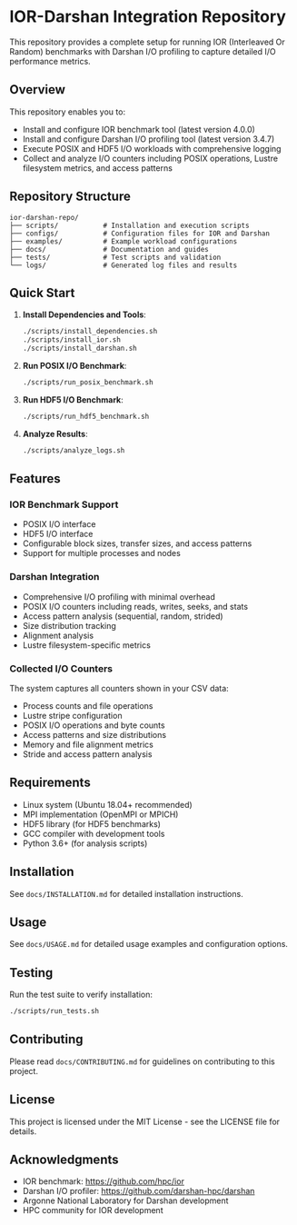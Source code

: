 # IOR-Darshan Integration Repository

This repository provides a complete setup for running IOR (Interleaved Or Random) benchmarks with Darshan I/O profiling to capture detailed I/O performance metrics.

## Overview

This repository enables you to:
- Install and configure IOR benchmark tool (latest version 4.0.0)
- Install and configure Darshan I/O profiling tool (latest version 3.4.7)
- Execute POSIX and HDF5 I/O workloads with comprehensive logging
- Collect and analyze I/O counters including POSIX operations, Lustre filesystem metrics, and access patterns

## Repository Structure

```
ior-darshan-repo/
├── scripts/           # Installation and execution scripts
├── configs/           # Configuration files for IOR and Darshan
├── examples/          # Example workload configurations
├── docs/              # Documentation and guides
├── tests/             # Test scripts and validation
└── logs/              # Generated log files and results
```

## Quick Start

1. **Install Dependencies and Tools**:
   ```bash
   ./scripts/install_dependencies.sh
   ./scripts/install_ior.sh
   ./scripts/install_darshan.sh
   ```

2. **Run POSIX I/O Benchmark**:
   ```bash
   ./scripts/run_posix_benchmark.sh
   ```

3. **Run HDF5 I/O Benchmark**:
   ```bash
   ./scripts/run_hdf5_benchmark.sh
   ```

4. **Analyze Results**:
   ```bash
   ./scripts/analyze_logs.sh
   ```

## Features

### IOR Benchmark Support
- POSIX I/O interface
- HDF5 I/O interface
- Configurable block sizes, transfer sizes, and access patterns
- Support for multiple processes and nodes

### Darshan Integration
- Comprehensive I/O profiling with minimal overhead
- POSIX I/O counters including reads, writes, seeks, and stats
- Access pattern analysis (sequential, random, strided)
- Size distribution tracking
- Alignment analysis
- Lustre filesystem-specific metrics

### Collected I/O Counters
The system captures all counters shown in your CSV data:
- Process counts and file operations
- Lustre stripe configuration
- POSIX I/O operations and byte counts
- Access patterns and size distributions
- Memory and file alignment metrics
- Stride and access pattern analysis

## Requirements

- Linux system (Ubuntu 18.04+ recommended)
- MPI implementation (OpenMPI or MPICH)
- HDF5 library (for HDF5 benchmarks)
- GCC compiler with development tools
- Python 3.6+ (for analysis scripts)

## Installation

See `docs/INSTALLATION.md` for detailed installation instructions.

## Usage

See `docs/USAGE.md` for detailed usage examples and configuration options.

## Testing

Run the test suite to verify installation:
```bash
./scripts/run_tests.sh
```

## Contributing

Please read `docs/CONTRIBUTING.md` for guidelines on contributing to this project.

## License

This project is licensed under the MIT License - see the LICENSE file for details.

## Acknowledgments

- IOR benchmark: https://github.com/hpc/ior
- Darshan I/O profiler: https://github.com/darshan-hpc/darshan
- Argonne National Laboratory for Darshan development
- HPC community for IOR development

